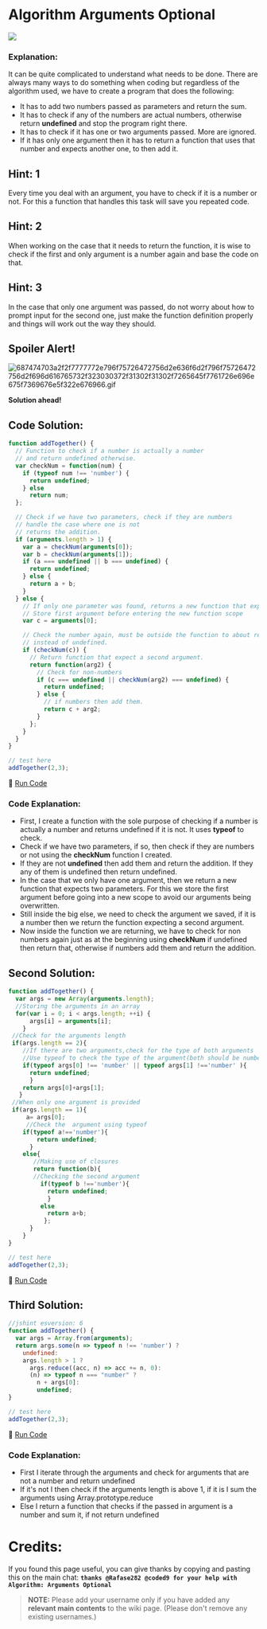 # Algorithm Arguments Optional

![](https://i.imgur.com/63Iaec6.jpg)

### Explanation:

It can be quite complicated to understand what needs to be done. There are always many ways to do something when coding but regardless of the algorithm used, we have to create a program that does the following:

- It has to add two numbers passed as parameters and return the sum.
- It has to check if any of the numbers are actual numbers, otherwise return **undefined** and stop the program right there.
- It has to check if it has one or two arguments passed. More are ignored.
- If it has only one argument then it has to return a function that uses that number and expects another one, to then add it.

## Hint: 1

Every time you deal with an argument, you have to check if it is a number or not. For this a function that handles this task will save you repeated code.

## Hint: 2

When working on the case that it needs to return the function, it is wise to check if the first and only argument is a number again and base the code on that.

## Hint: 3

In the case that only one argument was passed, do not worry about how to prompt input for the second one, just make the function definition properly and things will work out the way they should.

## Spoiler Alert!

![687474703a2f2f7777772e796f75726472756d2e636f6d2f796f75726472756d2f696d616765732f323030372f31302f31302f7265645f7761726e696e675f7369676e5f322e676966.gif](https://files.gitter.im/FreeCodeCamp/Wiki/nlOm/thumb/687474703a2f2f7777772e796f75726472756d2e636f6d2f796f75726472756d2f696d616765732f323030372f31302f31302f7265645f7761726e696e675f7369676e5f322e676966.gif)

**Solution ahead!**

## Code Solution:

```javascript
function addTogether() {
  // Function to check if a number is actually a number
  // and return undefined otherwise.
  var checkNum = function(num) {
    if (typeof num !== 'number') {
      return undefined;
    } else
      return num;
  };

  // Check if we have two parameters, check if they are numbers
  // handle the case where one is not
  // returns the addition.
  if (arguments.length > 1) {
    var a = checkNum(arguments[0]);
    var b = checkNum(arguments[1]);
    if (a === undefined || b === undefined) {
      return undefined;
    } else {
      return a + b;
    }
  } else {
    // If only one parameter was found, returns a new function that expects two
    // Store first argument before entering the new function scope
    var c = arguments[0];

    // Check the number again, must be outside the function to about returning an object
    // instead of undefined.
    if (checkNum(c)) {
      // Return function that expect a second argument.
      return function(arg2) {
        // Check for non-numbers
        if (c === undefined || checkNum(arg2) === undefined) {
          return undefined;
        } else {
          // if numbers then add them.
          return c + arg2;
        }
      };
    }
  }
}

// test here
addTogether(2,3);
```

:rocket: [Run Code](https://repl.it/CLnz/0)

### Code Explanation:

- First, I create a function with the sole purpose of checking if a number is actually a number and returns undefined if it is not. It uses **typeof** to check.
- Check if we have two parameters, if so, then check if they are numbers or not using the **checkNum** function I created.
- If they are not **undefined** then add them and return the addition. If they any of them is undefined then return undefined.
- In the case that we only have one argument, then we return a new function that expects two parameters. For this we store the first argument before going into a new scope to avoid our arguments being overwritten.
- Still inside the big else, we need to check the argument we saved, if it is a number then we return the function expecting a second argument.
- Now inside the function we are returning, we have to check for non numbers again just as at the beginning using **checkNum** if undefined then return that, otherwise if numbers add them and return the addition.

## Second Solution:

```javascript
function addTogether() {
  var args = new Array(arguments.length);
  //Storing the arguments in an array
  for(var i = 0; i < args.length; ++i) {
      args[i] = arguments[i];
    }
 //Check for the arguments length
 if(args.length == 2){
    //If there are two arguments,check for the type of both arguments
    //Use typeof to check the type of the argument(both should be numbers)
    if(typeof args[0] !== 'number' || typeof args[1] !=='number' ){
      return undefined;
      }
    return args[0]+args[1];
   }
 //When only one argument is provided
 if(args.length == 1){
     a= args[0];
     //Check the  argument using typeof 
    if(typeof a!=='number'){
        return undefined;
      }
    else{
       //Making use of closures 
       return function(b){
       //Checking the second argument 
         if(typeof b !=='number'){
           return undefined;
           }
         else
           return a+b;
          };
      }
    }
}

// test here
addTogether(2,3);
```

:rocket: [Run Code](https://repl.it/CLoA/0)

## Third Solution:

```javascript
//jshint esversion: 6
function addTogether() {
  var args = Array.from(arguments);
  return args.some(n => typeof n !== 'number') ? 
    undefined: 
    args.length > 1 ?
      args.reduce((acc, n) => acc += n, 0):
      (n) => typeof n === "number" ? 
        n + args[0]:
        undefined;
}

// test here
addTogether(2,3);
```

:rocket: [Run Code](https://repl.it/CLoB/0)

### Code Explanation:

- First I iterate through the arguments and check for arguments that are not a number and return undefined
- If it's not I then check if the arguments length is above 1, if it is I sum the arguments using Array.prototype.reduce
- Else I return a function that checks if the passed in argument is a number and sum it, if not return undefined

# Credits:

If you found this page useful, you can give thanks by copying and pasting this on the main chat: **`thanks @Rafase282 @coded9 for your help with Algorithm: Arguments Optional`**

> **NOTE:** Please add your username only if you have added any **relevant main contents** to the wiki page. (Please don't remove any existing usernames.)

